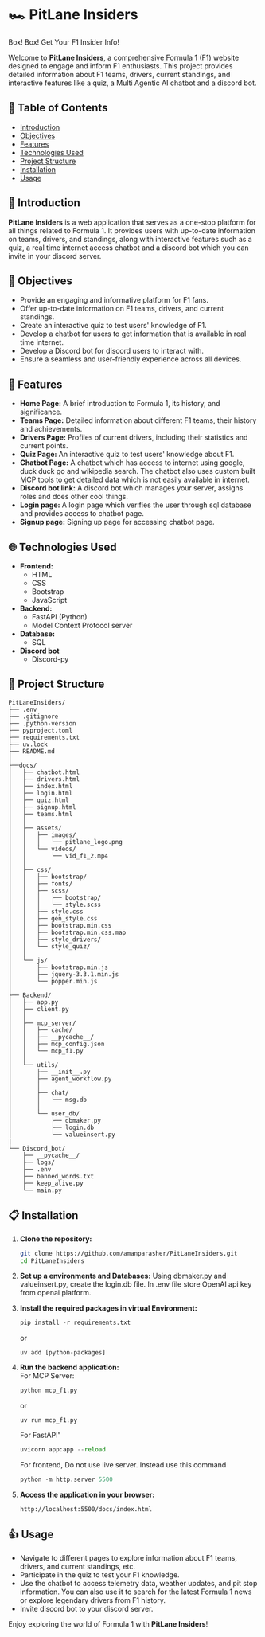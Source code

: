 # 🏎️ PitLane Insiders

Box! Box! Get Your F1 Insider Info!

Welcome to **PitLane Insiders**, a comprehensive Formula 1 (F1) website designed to engage and inform F1 enthusiasts. This project provides detailed information about F1 teams, drivers, current standings, and interactive features like a quiz, a Multi Agentic AI chatbot and a discord bot.

## 📖 Table of Contents

- [Introduction](#-introduction)
- [Objectives](#-objectives)
- [Features](#-features)
- [Technologies Used](#-technologies-used)
- [Project Structure](#-project-structure)
- [Installation](#-installation)
- [Usage](#-usage)

## 👋 Introduction

**PitLane Insiders** is a web application that serves as a one-stop platform for all things related to Formula 1. It provides users with up-to-date information on teams, drivers, and standings, along with interactive features such as a quiz, a real time internet access chatbot and a discord bot which you can invite in your discord server.

## 🎯 Objectives

- Provide an engaging and informative platform for F1 fans.
- Offer up-to-date information on F1 teams, drivers, and current standings.
- Create an interactive quiz to test users' knowledge of F1.
- Develop a chatbot for users to get information that is available in real time internet.
- Develop a Discord bot for discord users to interact with. 
- Ensure a seamless and user-friendly experience across all devices.

## 📙 Features

- **Home Page:** A brief introduction to Formula 1, its history, and significance.
- **Teams Page:** Detailed information about different F1 teams, their history and achievements. 
- **Drivers Page:** Profiles of current drivers, including their statistics and current points.
- **Quiz Page:** An interactive quiz to test users' knowledge about F1.
- **Chatbot Page:** A chatbot which has access to internet using google, duck duck go and wikipedia search. The chatbot also uses custom built MCP tools to get detailed data which is not easily available in internet.
- **Discord bot link:** A discord bot which manages your server, assigns roles and does other cool things.
- **Login page:** A login page which verifies the user through sql database and provides access to chatbot page.
- **Signup page:** Signing up page for accessing chatbot page.


## 🌐 Technologies Used

- **Frontend:**
  - HTML
  - CSS
  - Bootstrap
  - JavaScript
- **Backend:**
  - FastAPI (Python)
  - Model Context Protocol server
- **Database:**
  - SQL
- **Discord bot**
  - Discord-py

## 📁 Project Structure
```
PitLaneInsiders/
├── .env
├── .gitignore
├── .python-version
├── pyproject.toml
├── requirements.txt
├── uv.lock
├── README.md
│
├──docs/
│   ├── chatbot.html
│   ├── drivers.html
│   ├── index.html
│   ├── login.html
│   ├── quiz.html
│   ├── signup.html
│   ├── teams.html
│   │
│   ├── assets/
│   │   ├── images/
│   │   │   └── pitlane_logo.png
│   │   └── videos/
│   │       └── vid_f1_2.mp4
│   │
│   ├── css/
│   │   ├── bootstrap/
│   │   ├── fonts/
│   │   ├── scss/
│   │   │   ├── bootstrap/
│   │   │   └── style.scss
│   │   ├── style.css
│   │   ├── gen_style.css
│   │   ├── bootstrap.min.css
│   │   ├── bootstrap.min.css.map
│   │   ├── style_drivers/
│   │   └── style_quiz/
│   │
│   └── js/
│       ├── bootstrap.min.js
│       ├── jquery-3.3.1.min.js
│       └── popper.min.js
│   
├── Backend/
│   ├── app.py
│   ├── client.py
│   │
│   ├── mcp_server/
│   │   ├── cache/
│   │   ├── __pycache__/
│   │   ├── mcp_config.json
│   │   └── mcp_f1.py
│   │
│   └── utils/
│       ├── __init__.py
│       ├── agent_workflow.py
│       │
│       ├── chat/
│       │   └── msg.db
│       │
│       └── user_db/
│           ├── dbmaker.py
│           ├── login.db
│           └── valueinsert.py
|   
└── Discord_bot/
    ├── __pycache__/
    ├── logs/
    ├── .env
    ├── banned_words.txt
    ├── keep_alive.py
    └── main.py

```

## 📋 Installation

1. **Clone the repository:**

   ```bash
   git clone https://github.com/amanparasher/PitLaneInsiders.git
   cd PitLaneInsiders
   ```

2. **Set up a environments and Databases:**
   Using dbmaker.py and valueinsert.py, create the login.db file. In .env file store OpenAI api key from openai platform.

3. **Install the required packages in virtual Environment:**

   ```python
   pip install -r requirements.txt
   ```
   or
   ```uv
   uv add [python-packages]
   ```

4. **Run the backend application:**    
 For MCP Server:
   ```python
   python mcp_f1.py
   ```
   or 
   ```uv
   uv run mcp_f1.py
   ```

   For FastAPI"
      ```python
      uvicorn app:app --reload
      ```
   
   For frontend, Do not use live server. Instead use this command
   ```python
   python -m http.server 5500
   ```

5. **Access the application in your browser:**

   ```
   http://localhost:5500/docs/index.html
   ```

## 👍 Usage

- Navigate to different pages to explore information about F1 teams, drivers, and current standings, etc.
- Participate in the quiz to test your F1 knowledge.
- Use the chatbot to access telemetry data, weather updates, and pit stop information. You can also use it to search for the latest Formula 1 news or explore legendary drivers from F1 history.
- Invite discord bot to your discord server.

Enjoy exploring the world of Formula 1 with **PitLane Insiders**!